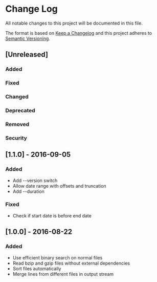 # Change Log
All notable changes to this project will be documented in this file.

The format is based on [Keep a Changelog](http://keepachangelog.com/) 
and this project adheres to [Semantic Versioning](http://semver.org/).

## [Unreleased]

### Added
### Fixed
### Changed
### Deprecated
### Removed
### Security

## [1.1.0] - 2016-09-05

### Added

- Add --version switch
- Allow date range with offsets and truncation
- Add --duration

### Fixed

- Check if start date is before end date

## [1.0.0] - 2016-08-22

### Added

- Use efficient binary search on normal files
- Read bzip and gzip files without external dependencies
- Sort files automatically
- Merge lines from different files in output stream

